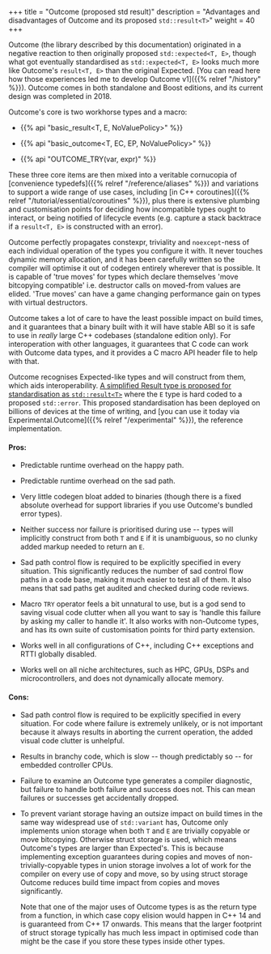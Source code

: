 +++
title = "Outcome (proposed std result)"
description = "Advantages and disadvantages of Outcome and its proposed `std::result<T>`"
weight = 40
+++

Outcome (the library described by this documentation) originated in a negative reaction to then originally proposed `std::expected<T, E>`, though what got eventually standardised as `std::expected<T, E>` looks much more like Outcome's `result<T, E>` than the original Expected. [You can read here how those experiences led me to develop Outcome v1]({{% relref "/history" %}}). Outcome comes in both standalone and Boost editions, and its current design was completed in 2018.

Outcome's core is two workhorse types and a macro:

- {{% api "basic_result<T, E, NoValuePolicy>" %}}

- {{% api "basic_outcome<T, EC, EP, NoValuePolicy>" %}}

- {{% api "OUTCOME_TRY(var, expr)" %}}

These three core items are then mixed into a veritable cornucopia of [convenience typedefs]({{% relref "/reference/aliases" %}}) and variations to support a wide range of use cases, including [in C++ coroutines]({{% relref "/tutorial/essential/coroutines" %}}), plus there is extensive plumbing and customisation points for deciding how incompatible types ought to interact, or being notified of lifecycle events (e.g. capture a stack backtrace if a `result<T, E>` is constructed with an error).

Outcome perfectly propagates constexpr, triviality and `noexcept`-ness of each individual operation of the types you configure it with. It never touches dynamic memory allocation, and it has been carefully written so the compiler will optimise it out of codegen entirely wherever that is possible. It is capable of 'true moves' for types which declare themselves 'move bitcopying compatible' i.e. destructor calls on moved-from values are elided. 'True moves' can have a game changing performance gain on types with virtual destructors.

Outcome takes a lot of care to have the least possible impact on build times, and it guarantees that a binary built with it will have stable ABI so it is safe to use in _really_ large C++ codebases (standalone edition only). For interoperation with other languages, it guarantees that C code can work with Outcome data types, and it provides a C macro API header file to help with that.

Outcome recognises Expected-like types and will construct from them, which aids interoperability. [A simplified Result type is proposed for standardisation as `std::result<T>`](https://wg21.link/P1028) where the `E` type is hard coded to a proposed `std::error`. This proposed standardisation has been deployed on billions of devices at the time of writing, and [you can use it today via Experimental.Outcome]({{% relref "/experimental" %}}), the reference implementation.


#### Pros:

- Predictable runtime overhead on the happy path.

- Predictable runtime overhead on the sad path.

- Very little codegen bloat added to binaries (though there is a fixed absolute overhead for support libraries if you use Outcome's bundled error types).

- Neither success nor failure is prioritised during use -- types will implicitly construct from both `T` and `E` if it is unambiguous, so no clunky added markup needed to return an `E`.

- Sad path control flow is required to be explicitly specified in every situation. This significantly reduces the number of sad control flow paths in a code base, making it much easier to test all of them. It also means that sad paths get audited and checked during code reviews.

- Macro `TRY` operator feels a bit unnatural to use, but is a god send to saving visual code clutter when all you want to say is 'handle this failure by asking my caller to handle it'. It also works with non-Outcome types, and has its own suite of customisation points for third party extension.

- Works well in all configurations of C++, including C++ exceptions and RTTI globally disabled.

- Works well on all niche architectures, such as HPC, GPUs, DSPs and microcontrollers, and does not dynamically allocate memory.

#### Cons:

- Sad path control flow is required to be explicitly specified in every situation. For code where failure is extremely unlikely, or is not important because it always results in aborting the current operation, the added visual code clutter is unhelpful.

- Results in branchy code, which is slow -- though predictably so -- for embedded controller CPUs.

- Failure to examine an Outcome type generates a compiler diagnostic, but failure to handle both failure and success does not. This can mean failures or successes get accidentally dropped.

- To prevent variant storage having an outsize impact on build times in the same way widespread use of `std::variant` has, Outcome only implements union storage when both `T` and `E` are trivially copyable or move bitcopying. Otherwise struct storage is used, which means Outcome's types are larger than Expected's. This is because implementing exception guarantees during copies and moves of non-trivially-copyable types in union storage involves a lot of work for the compiler on every use of copy and move, so by using struct storage Outcome reduces build time impact from copies and moves significantly.

    Note that one of the major uses of Outcome types is as the return type from a function, in which case copy elision would happen in C++ 14 and is guaranteed from C++ 17 onwards. This means that the larger footprint of struct storage typically has much less impact in optimised code than might be the case if you store these types inside other types.
